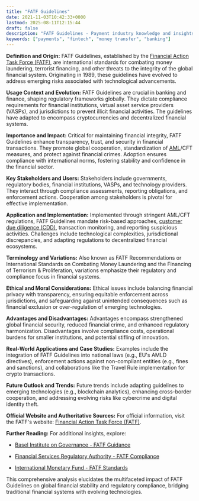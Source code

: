 ```yaml
---
title: "FATF Guidelines"
date: 2021-11-03T10:42:33+0000
lastmod: 2025-08-11T12:15:44
draft: false
description: "FATF Guidelines - Payment industry knowledge and insights"
keywords: ["payments", "fintech", "money transfer", "banking"]
---
```


**Definition and Origin:**
FATF Guidelines, established by the [Financial Action Task Force (FATF)](https://faisalkhanllc.xyz/resources/payments-wiki/f/fatf/), are international standards for combating money laundering, terrorist financing, and other threats to the integrity of the global financial system. Originating in 1989, these guidelines have evolved to address emerging risks associated with technological advancements.

**Usage Context and Evolution:**
FATF Guidelines are crucial in banking and finance, shaping regulatory frameworks globally. They dictate compliance requirements for financial institutions, virtual asset service providers (VASPs), and jurisdictions to prevent illicit financial activities. The guidelines have adapted to encompass cryptocurrencies and decentralized financial systems.

**Importance and Impact:**
Critical for maintaining financial integrity, FATF Guidelines enhance transparency, trust, and security in financial transactions. They promote global cooperation, standardization of [AML](https://faisalkhanllc.xyz/resources/payments-wiki/a/anti-money-laundering-aml/)/CFT measures, and protect against financial crimes. Adoption ensures compliance with international norms, fostering stability and confidence in the financial sector.

**Key Stakeholders and Users:**
Stakeholders include governments, regulatory bodies, financial institutions, VASPs, and technology providers. They interact through compliance assessments, reporting obligations, and enforcement actions. Cooperation among stakeholders is pivotal for effective implementation.

**Application and Implementation:**
Implemented through stringent AML/CFT regulations, FATF Guidelines mandate risk-based approaches, [customer due diligence (CDD)](https://faisalkhanllc.xyz/resources/payments-wiki/c/customer-due-diligence-cdd/), transaction monitoring, and reporting suspicious activities. Challenges include technological complexities, jurisdictional discrepancies, and adapting regulations to decentralized financial ecosystems.

**Terminology and Variations:**
Also known as FATF Recommendations or International Standards on Combating Money Laundering and the Financing of Terrorism & Proliferation, variations emphasize their regulatory and compliance focus in financial systems.

**Ethical and Moral Considerations:**
Ethical issues include balancing financial privacy with transparency, ensuring equitable enforcement across jurisdictions, and safeguarding against unintended consequences such as financial exclusion or over-regulation of emerging technologies.

**Advantages and Disadvantages:**
Advantages encompass strengthened global financial security, reduced financial crime, and enhanced regulatory harmonization. Disadvantages involve compliance costs, operational burdens for smaller institutions, and potential stifling of innovation.

**Real-World Applications and Case Studies:**
Examples include the integration of FATF Guidelines into national laws (e.g., EU's AMLD directives), enforcement actions against non-compliant entities (e.g., fines and sanctions), and collaborations like the Travel Rule implementation for crypto transactions.

**Future Outlook and Trends:**
Future trends include adapting guidelines to emerging technologies (e.g., blockchain analytics), enhancing cross-border cooperation, and addressing evolving risks like cybercrime and digital identity theft.

**Official Website and Authoritative Sources:**
For official information, visit the FATF's website: [Financial Action Task Force (FATF)](https://www.fatf-gafi.org).

**Further Reading:**
For additional insights, explore:

- [Basel Institute on Governance - FATF Guidance](https://www.baselgovernance.org)

- [Financial Services Regulatory Authority - FATF Compliance](https://www.fsra.com)

- [International Monetary Fund - FATF Standards](https://www.imf.org)

This comprehensive analysis elucidates the multifaceted impact of FATF Guidelines on global financial stability and regulatory compliance, bridging traditional financial systems with evolving technologies.